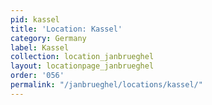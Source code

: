 ```yaml
---
pid: kassel
title: 'Location: Kassel'
category: Germany
label: Kassel
collection: location_janbrueghel
layout: locationpage_janbrueghel
order: '056'
permalink: "/janbrueghel/locations/kassel/"
---
```

